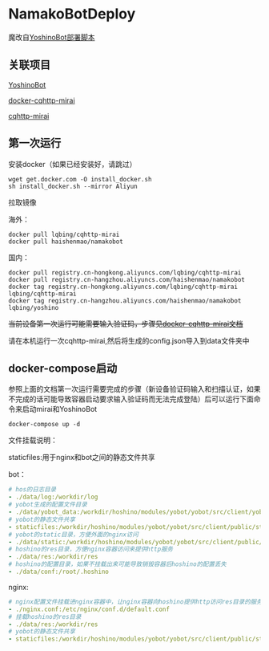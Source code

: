 # NamakoBotDeploy

魔改自[YoshinoBot部署脚本](https://github.com/LQBing/YoshinoBotDeploy)

## 关联项目

[YoshinoBot](https://github.com/LQBing/YoshinoBot)

[docker-cqhttp-mirai](https://github.com/LQBing/docker-cqhttp-mirai)

[cqhttp-mirai](https://github.com/yyuueexxiinngg/cqhttp-mirai)

## 第一次运行

安装docker（如果已经安装好，请跳过）

```shell script
wget get.docker.com -O install_docker.sh
sh install_docker.sh --mirror Aliyun
```

拉取镜像

海外：

```shell script
docker pull lqbing/cqhttp-mirai
docker pull haishenmao/namakobot
```

国内：

```shell script
docker pull registry.cn-hongkong.aliyuncs.com/lqbing/cqhttp-mirai
docker pull registry.cn-hangzhou.aliyuncs.com/haishenmao/namakobot
docker tag registry.cn-hongkong.aliyuncs.com/lqbing/cqhttp-mirai lqbing/cqhttp-mirai
docker tag registry.cn-hangzhou.aliyuncs.com/haishenmao/namakobot lqbing/yoshino
```

~~当前设备第一次运行可能需要输入验证码，步骤见[docker-cqhttp-mirai文档](https://github.com/LQBing/docker-cqhttp-mirai#env)~~

请在本机运行一次cqhttp-mirai,然后将生成的config.json导入到data文件夹中

## docker-compose启动

参照上面的文档第一次运行需要完成的步骤（新设备验证码输入和扫描认证，如果不完成的话可能导致容器启动要求输入验证码而无法完成登陆）后可以运行下面命令来启动mirai和YoshinoBot

```shell script
docker-compose up -d
```

文件挂载说明：

staticfiles:用于nginx和bot之间的静态文件共享

bot：
```yaml
# hos的日志目录
- ./data/log:/workdir/log
# yobot生成的配置文件目录
- ./data/yobot_data:/workdir/hoshino/modules/yobot/yobot/src/client/yobot_data
# yobot的静态文件共享
- staticfiles:/workdir/hoshino/modules/yobot/yobot/src/client/public/static/
# yobot的static目录，方便外面的nginx访问
- ./data/static:/workdir/hoshino/modules/yobot/yobot/src/client/public/static/
# hoshino的res目录，方便nginx容器访问来提供http服务
- ./data/res:/workdir/res
# hoshino的配置目录，如果不挂载出来可能导致销毁容器后hoshino的配置丢失
- ./data/conf:/root/.hoshino
```

nginx:
```yaml
# nginx配置文件挂载进nginx容器中，让nginx容器向hoshino提供http访问res目录的服务
- ./nginx.conf:/etc/nginx/conf.d/default.conf
# 挂载hoshino的res目录
- ./data/res:/workdir/res
# yobot的静态文件共享
- staticfiles:/workdir/hoshino/modules/yobot/yobot/src/client/public/static/
```


